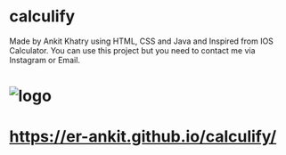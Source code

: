# calculify
Made by Ankit Khatry using HTML, CSS and Java and Inspired from IOS Calculator.
You can use this project but you need to contact me via Instagram or Email.

# ![logo](https://github.com/er-ankitak/calculify/assets/154233487/fcc1ac03-8d60-484a-bc62-8ddbe69b4e64)
# https://er-ankit.github.io/calculify/

